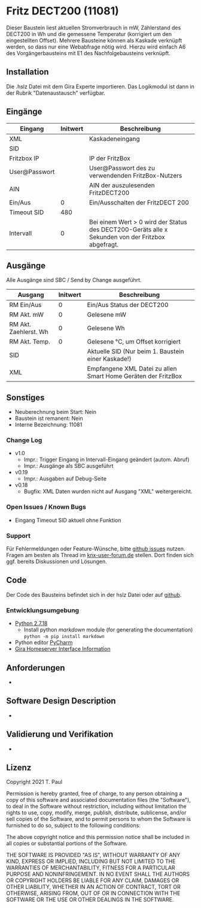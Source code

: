 # Fritz DECT200 (11081)
Dieser Baustein liest aktuellen Stromverbrauch in mW,
Zählerstand des DECT200 in Wh und die gemessene Temperatur
(korrigiert um den eingestellten Offset). Mehrere Bausteine
können als Kaskade verknüpft werden, so dass nur eine Webabfrage
nötig wird. Hierzu wird einfach A6 des Vorgängerbausteins mit
E1 des Nachfolgebausteins verknüpft.

## Installation
Die .hslz Datei mit dem Gira Experte importieren. Das Logikmodul ist dann in der Rubrik "Datenaustausch" verfügbar.

## Eingänge

| Eingang | Initwert | Beschreibung |
| --- | --- | --- |
| XML | | Kaskadeneingang |
| SID | | | 
| Fritzbox IP | | IP der FritzBox |
| User@Passwort | | User@Passwort des zu verwendenden FritzBox-Nutzers |
| AIN | | AIN der auszulesenden FritzDECT200 |
| Ein/Aus | 0 | Ein/Ausschalten der FritzDECT 200 |
| Timeout SID | 480 | |
| Intervall | 0 | Bei einem Wert > 0 wird der Status des DECT200-Geräts alle x Sekunden von der Fritzbox abgefragt. |



## Ausgänge
Alle Ausgänge sind SBC / Send by Change ausgeführt.

| Ausgang | Initwert | Beschreibung |
| --- | --- | --- |
| RM Ein/Aus | 0 |Ein/Aus Status der DECT200 |
| RM Akt. mW | 0 | Gelesene mW |
| RM Akt. Zaehlerst. Wh | 0 | Gelesene Wh |
| RM Akt. Temp. | 0 | Gelesene °C, um Offset korrigiert |
| SID| | Aktuelle SID (Nur beim 1. Baustein einer Kaskade!) |
| XML| | Empfangene XML Datei zu allen Smart Home Geräten der FritzBox |


## Sonstiges

- Neuberechnung beim Start: Nein
- Baustein ist remanent: Nein
- Interne Bezeichnung: 11081

### Change Log

- v1.0
    - Impr.: Trigger Eingang in Intervall-Eingang geändert (autom. Abruf)
	- Impr.: Ausgänge als SBC ausgeführt
- v0.19
    - Impr.: Ausgaben auf Debug-Seite
- v0.18
    - Bugfix: XML Daten wurden nicht auf Ausgang "XML" weitergereicht.

### Open Issues / Known Bugs

- Eingang Timeout SID aktuell ohne Funktion

### Support

Für Fehlermeldungen oder Feature-Wünsche, bitte [github issues](https://github.com/En3rGy/11081-Fritz-DECT200/issues) nutzen.
Fragen am besten als Thread im [knx-user-forum.de](https://knx-user-forum.de) stellen. Dort finden sich ggf. bereits Diskussionen und Lösungen.

## Code

Der Code des Bausteins befindet sich in der hslz Datei oder auf [github](https://github.com/En3rGy/11081-Fritz-DECT200).

### Entwicklungsumgebung

- [Python 2.7.18](https://www.python.org/download/releases/2.7/)
    - Install python *markdown* module (for generating the documentation) `python -m pip install markdown`
- Python editor [PyCharm](https://www.jetbrains.com/pycharm/)
- [Gira Homeserver Interface Information](http://www.hs-help.net/hshelp/gira/other_documentation/Schnittstelleninformationen.zip)

## Anforderungen

-

## Software Design Description

-

## Validierung und Verifikation

-

## Lizenz

Copyright 2021 T. Paul

Permission is hereby granted, free of charge, to any person obtaining a copy of this software and associated documentation files (the "Software"), to deal in the Software without restriction, including without limitation the rights to use, copy, modify, merge, publish, distribute, sublicense, and/or sell copies of the Software, and to permit persons to whom the Software is furnished to do so, subject to the following conditions:

The above copyright notice and this permission notice shall be included in all copies or substantial portions of the Software.

THE SOFTWARE IS PROVIDED "AS IS", WITHOUT WARRANTY OF ANY KIND, EXPRESS OR IMPLIED, INCLUDING BUT NOT LIMITED TO THE WARRANTIES OF MERCHANTABILITY, FITNESS FOR A PARTICULAR PURPOSE AND NONINFRINGEMENT. IN NO EVENT SHALL THE AUTHORS OR COPYRIGHT HOLDERS BE LIABLE FOR ANY CLAIM, DAMAGES OR OTHER LIABILITY, WHETHER IN AN ACTION OF CONTRACT, TORT OR OTHERWISE, ARISING FROM, OUT OF OR IN CONNECTION WITH THE SOFTWARE OR THE USE OR OTHER DEALINGS IN THE SOFTWARE.
